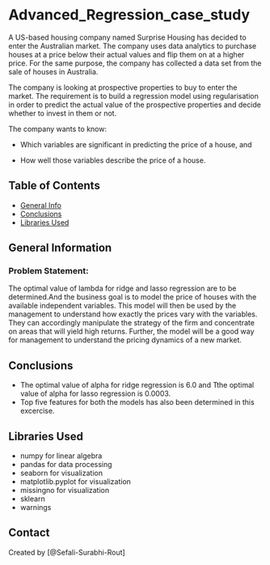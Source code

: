 # Advanced_Regression_case_study
A US-based housing company named Surprise Housing has decided to enter the Australian market. The company uses data analytics to purchase houses at a price below their actual values and flip them on at a higher price. For the same purpose, the company has collected a data set from the sale of houses in Australia.

The company is looking at prospective properties to buy to enter the market. The requirement is to build a regression model using regularisation in order to predict the actual value of the prospective properties and decide whether to invest in them or not.

The company wants to know:

- Which variables are significant in predicting the price of a house, and

- How well those variables describe the price of a house.

## Table of Contents
* [General Info](#general-information)
* [Conclusions](#conclusions)
* [Libraries Used](#libraries-used)



## General Information
### Problem Statement:
The optimal value of lambda for ridge and lasso regression are to be determined.And the business goal is to model the price of houses with the available independent variables. This model will then be used by the management to understand how exactly the prices vary with the variables. They can accordingly manipulate the strategy of the firm and concentrate on areas that will yield high returns. Further, the model will be a good way for management to understand the pricing dynamics of a new market.

## Conclusions
- The optimal value of alpha for ridge regression is 6.0 and Tthe optimal value of alpha for lasso regression is 0.0003.
- Top five features for both the models has also been determined in this excercise.


## Libraries Used
- numpy for linear algebra
- pandas for data processing
- seaborn for visualization
- matplotlib.pyplot for visualization
- missingno for visualization
- sklearn
- warnings



## Contact
Created by [@Sefali-Surabhi-Rout]
